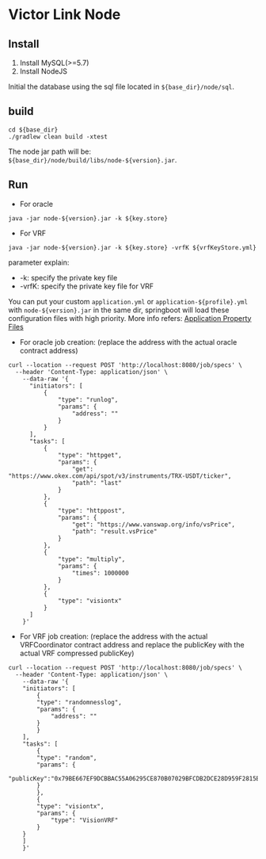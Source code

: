 # Victor Link Node

## Install

1. Install MySQL(>=5.7)
2. Install NodeJS

Initial the database using the sql file located in `${base_dir}/node/sql`.

## build

```
cd ${base_dir}
./gradlew clean build -xtest
```

The node jar path will be: `${base_dir}/node/build/libs/node-${version}.jar`.

## Run

- For oracle

```
java -jar node-${version}.jar -k ${key.store}
```

- For VRF

```
java -jar node-${version}.jar -k ${key.store} -vrfK ${vrfKeyStore.yml}
```

parameter explain:

- -k: specify the private key file
- -vrfK: specify the private key file for VRF

You can put your custom `application.yml` or `application-${profile}.yml` with `node-${version}.jar` in the same dir,
springboot will load these configuration files with high priority. More info
refers: [Application Property Files](https://docs.spring.io/spring-boot/docs/current/reference/htmlsingle/#boot-features-external-config-application-property-files)

- For oracle job creation: (replace the address with the actual oracle contract address)

```
curl --location --request POST 'http://localhost:8080/job/specs' \
  --header 'Content-Type: application/json' \
    --data-raw '{
      "initiators": [
          {
              "type": "runlog",
              "params": {
                  "address": ""
              }
          }
      ],
      "tasks": [
          {
              "type": "httpget",
              "params": {
                  "get": "https://www.okex.com/api/spot/v3/instruments/TRX-USDT/ticker",
                  "path": "last"
              }
          },
          {
              "type": "httppost",
              "params": {
                  "get": "https://www.vanswap.org/info/vsPrice",
                  "path": "result.vsPrice"
              }
          },
          {
              "type": "multiply",
              "params": {
                  "times": 1000000
              }
          },
          {
              "type": "visiontx"
          }
      ]
    }'
```

- For VRF job creation:
  (replace the address with the actual VRFCoordinator contract address and replace the publicKey with the actual VRF
  compressed publicKey)

```
curl --location --request POST 'http://localhost:8080/job/specs' \
  --header 'Content-Type: application/json' \
    --data-raw '{
    "initiators": [
        {
        "type": "randomnesslog",
        "params": {
            "address": ""
        }
        }
    ],
    "tasks": [
        {
        "type": "random",
        "params": {
        "publicKey":"0x79BE667EF9DCBBAC55A06295CE870B07029BFCDB2DCE28D959F2815B16F8179800"
        }
        },
        {
        "type": "visiontx",
        "params": {
            "type": "VisionVRF"
        }
	}
    ]
    }'
```